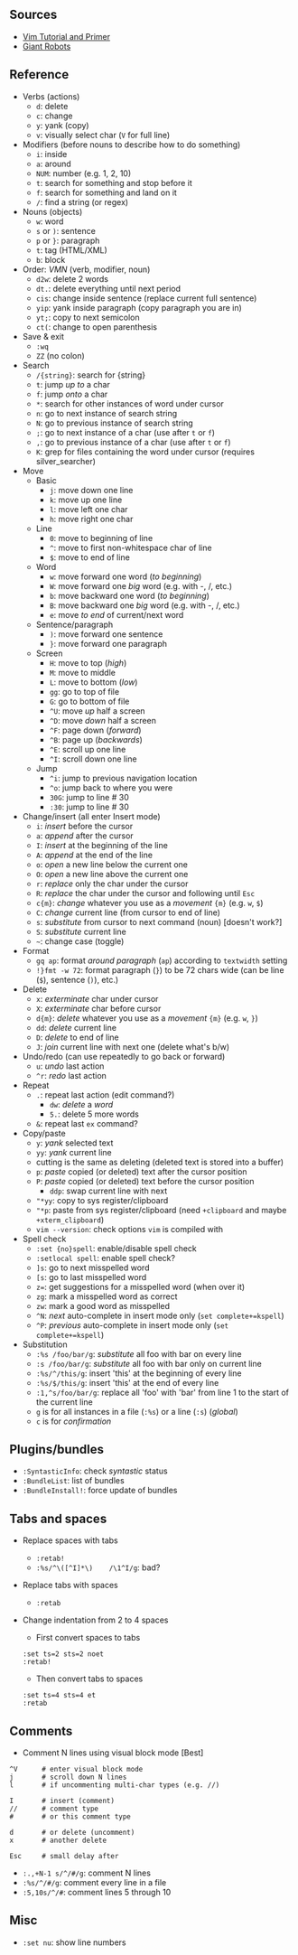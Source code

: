 ## Sources

* [Vim Tutorial and Primer](https://danielmiessler.com/study/vim/)
* [Giant Robots](http://robots.thoughtbot.com/tags/vim)

## Reference

* Verbs (actions)
    * `d`: delete
    * `c`: change
    * `y`: yank (copy)
    * `v`: visually select char (`V` for full line)
* Modifiers (before nouns to describe how to do something)
    * `i`: inside
    * `a`: around
    * `NUM`: number (e.g. 1, 2, 10)
    * `t`: search for something and stop before it
    * `f`: search for something and land on it
    * `/`: find a string (or regex)
* Nouns (objects)
    * `w`: word
    * `s` or `)`: sentence
    * `p` or `}`: paragraph
    * `t`: tag (HTML/XML)
    * `b`: block
* Order: *VMN* (verb, modifier, noun)
    * `d2w`: delete 2 words
    * `dt.`: delete everything until next period
    * `cis`: change inside sentence (replace current full sentence)
    * `yip`: yank inside paragraph (copy paragraph you are in)
    * `yt;`: copy to next semicolon
    * `ct(`: change to open parenthesis
* Save & exit
    * `:wq`
    * `ZZ` (no colon)
* Search
    * `/{string}`: search for {string}
    * `t`: jump *up to* a char
    * `f`: jump *onto* a char
    * `*`: search for other instances of word under cursor
    * `n`: go to next instance of search string
    * `N`: go to previous instance of search string
    * `;`: go to next instance of a char (use after `t` or `f`)
    * `,`: go to previous instance of a char (use after `t` or `f`)
    * `K`: grep for files containing the word under cursor
      (requires silver\_searcher)
* Move
    * Basic
        * `j`: move down one line
        * `k`: move up one line
        * `l`: move left one char
        * `h`: move right one char
    * Line
        * `0`: move to beginning of line
        * `^`: move to first non-whitespace char of line
        * `$`: move to end of line
    * Word
        * `w`: move forward one word (*to beginning*)
        * `W`: move forward one *big* word (e.g. with -, /, etc.)
        * `b`: move backward one word (*to beginning*)
        * `B`: move backward one *big* word (e.g. with -, /, etc.)
        * `e`: move *to end* of current/next word
    * Sentence/paragraph
        * `)`: move forward one sentence
        * `}`: move forward one paragraph
    * Screen
        * `H`: move to top (*high*)
        * `M`: move to middle
        * `L`: move to bottom (*low*)
        * `gg`: go to top of file
        * `G`: go to bottom of file
        * `^U`: move *up* half a screen
        * `^D`: move *down* half a screen
        * `^F`: page down (*forward*)
        * `^B`: page up (*backwards*)
        * `^E`: scroll up one line
        * `^I`: scroll down one line
    * Jump
        * `^i`: jump to previous navigation location
        * `^o`: jump back to where you were
        * `30G`: jump to line # 30
        * `:30`: jump to line # 30
* Change/insert (all enter Insert mode)
    * `i`: *insert* before the cursor
    * `a`: *append* after the cursor
    * `I`: *insert* at the beginning of the line
    * `A`: *append* at the end of the line
    * `o`: *open* a new line below the current one
    * `O`: *open* a new line above the current one
    * `r`: *replace* only the char under the cursor
    * `R`: *replace* the char under the cursor and following until `Esc`
    * `c{m}`: *change* whatever you use as a *movement* `{m}` (e.g. `w`, `$`)
    * `C`: *change* current line (from cursor to end of line)
    * `s`: *substitute* from cursor to next command (noun) [doesn't work?]
    * `S`: *substitute* current line
    * `~`: change case (toggle)
* Format
    * `gq ap`: format *around paragraph* (`ap`) according to `textwidth` setting
    * `!}fmt -w 72`: format paragraph (`}`) to be 72 chars wide
      (can be line (`$`), sentence (`)`), etc.)
* Delete
    * `x`: *exterminate* char under cursor
    * `X`: *exterminate* char before cursor
    * `d{m}`: *delete* whatever you use as a *movement* `{m}` (e.g. `w`, `}`)
    * `dd`: *delete* current line
    * `D`: *delete* to end of line
    * `J`: *join* current line with next one (delete what's b/w)
* Undo/redo (can use repeatedly to go back or forward)
    * `u`: *undo* last action
    * `^r`: *redo* last action
* Repeat
    * `.`: repeat last action (edit command?)
        * `dw`: *delete* a *word*
        * `5.`: delete 5 more words
    * `&`: repeat last `ex` command?
* Copy/paste
    * `y`: *yank* selected text
    * `yy`: *yank* current line
    * cutting is the same as deleting (deleted text is stored into a buffer)
    * `p`: *paste* copied (or deleted) text after the cursor position
    * `P`: *paste* copied (or deleted) text before the cursor position
        * `ddp`: swap current line with next
    * `"*yy`: copy to sys register/clipboard
    * `"*p`: paste from sys register/clipboard
      (need `+clipboard` and maybe `+xterm_clipboard`)
    * `vim --version`: check options `vim` is compiled with
* Spell check
    * `:set {no}spell`: enable/disable spell check
    * `:setlocal spell`: enable spell check?
    * `]s`: go to next misspelled word
    * `[s`: go to last misspelled word
    * `z=`: get suggestions for a misspelled word (when over it)
    * `zg`: mark a misspelled word as correct
    * `zw`: mark a good word as misspelled
    * `^N`: *next* auto-complete in insert mode only (`set complete+=kspell`)
    * `^P`: *previous* auto-complete in insert mode only (`set complete+=kspell`)
* Substitution
    * `:%s /foo/bar/g`: *substitute* all foo with bar on every line
    * `:s /foo/bar/g`: *substitute* all foo with bar only on current line
    * `:%s/^/this/g`: insert 'this' at the beginning of every line
    * `:%s/$/this/g`: insert 'this' at the end of every line
    * `:1,^s/foo/bar/g`: replace all 'foo' with 'bar' from line 1 to
      the start of the current line
    * `g` is for all instances in a file (`:%s`) or a line (`:s`) (*global*)
    * `c` is for *confirmation*

## Plugins/bundles

* `:SyntasticInfo`: check *syntastic* status
* `:BundleList`: list of bundles
* `:BundleInstall!`: force update of bundles

## Tabs and spaces

* Replace spaces with tabs
    * `:retab!`
    * `:%s/^\([^I]*\)    /\1^I/g`: bad?
* Replace tabs with spaces
    * `:retab`
* Change indentation from 2 to 4 spaces
    * First convert spaces to tabs
    ```
    :set ts=2 sts=2 noet
    :retab!
    ```

    * Then convert tabs to spaces
    ```
    :set ts=4 sts=4 et
    :retab
    ```

## Comments

* Comment N lines using visual block mode [Best]
```
^V      # enter visual block mode
j       # scroll down N lines
l       # if uncommenting multi-char types (e.g. //)

I       # insert (comment)
//      # comment type
#       # or this comment type

d       # or delete (uncomment)
x       # another delete

Esc     # small delay after
```

* `:.,+N-1 s/^/#/g`: comment N lines
* `:%s/^/#/g`: comment every line in a file
* `:5,10s/^/#`: comment lines 5 through 10

## Misc

* `:set nu`: show line numbers

